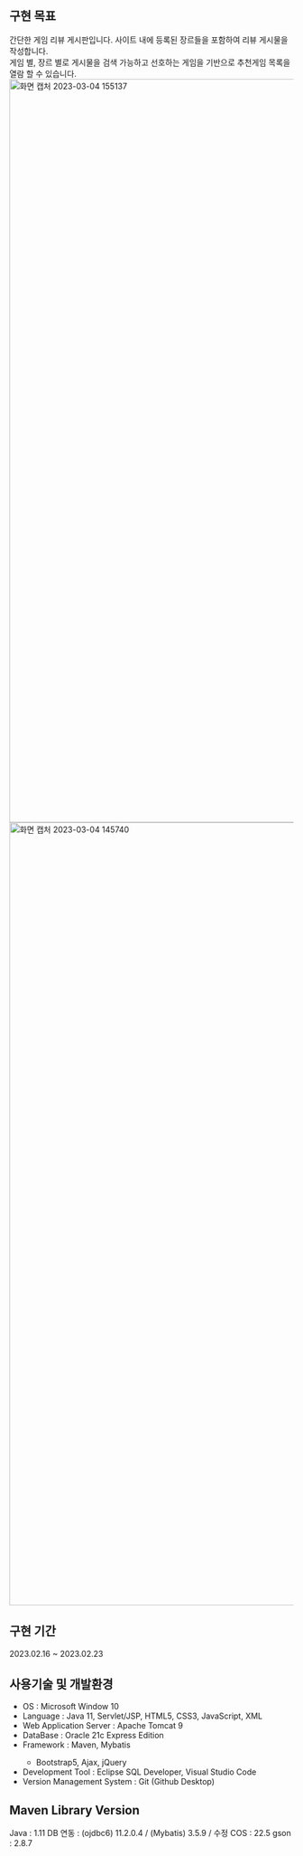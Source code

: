 


<h2>구현 목표</h2>
간단한 게임 리뷰 게시판입니다.
사이트 내에 등록된 장르들을 포함하여 리뷰 게시물을 작성합니다.<br>
게임 별, 장르 별로 게시물을 검색 가능하고 선호하는 게임을 기반으로 추천게임 목록을 열람 할 수 있습니다.

<img width="1315" alt="화면 캡처 2023-03-04 155137" src="https://user-images.githubusercontent.com/111834753/222946299-d7652ffc-8f91-4d99-b03d-3ea315b4c5d1.png">
<img width="1385" alt="화면 캡처 2023-03-04 145740" src="https://user-images.githubusercontent.com/111834753/222946316-c5106530-3f85-44a1-b23e-9326dd1dbe94.png">

<h2>구현 기간</h2>
2023.02.16 ~ 2023.02.23
<h2>사용기술 및 개발환경</h2>

<ul>
<li>OS : Microsoft Window 10</li>
<li>Language : Java 11, Servlet/JSP, HTML5, CSS3, JavaScript, XML</li>
<li>Web Application Server : Apache Tomcat 9</li>
<li>DataBase : Oracle 21c Express Edition</li>
<li>Framework : Maven, Mybatis</li>
  <ul>
    <li>Bootstrap5, Ajax, jQuery</li>
  </ul>
<li>Development Tool :  Eclipse SQL Developer, Visual Studio Code</li>
<li>Version Management System : Git (Github Desktop)</li>
</ul>
<h2>Maven Library Version</h2>

Java : 1.11
DB 연동 : (ojdbc6) 11.2.0.4 / (Mybatis) 3.5.9 /   수정
COS : 22.5
gson : 2.8.7
